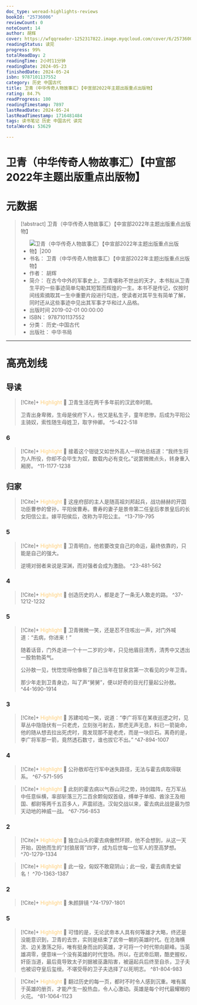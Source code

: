 ```yaml
---
doc_type: weread-highlights-reviews
bookId: "25736006"
reviewCount: 0
noteCount: 14
author: 胡辉
cover: https://wfqqreader-1252317822.image.myqcloud.com/cover/6/25736006/t7_25736006.jpg
readingStatus: 读完
progress: 99%
totalReadDay: 2
readingTime: 2小时11分钟
readingDate: 2024-05-23
finishedDate: 2024-05-24
isbn: 9787101137552
category: 历史 中国古代
title: 卫青（中华传奇人物故事汇）【中宣部2022年主题出版重点出版物】
rating: 84.7%
readProgress: 100
readingTimestamp: 7897
lastReadDate: 2024-05-24
lastReadTimestamp: 1716481484
tags: 读书笔记 历史 中国古代 读完
totalWords: 53629

---
```


# 卫青（中华传奇人物故事汇）【中宣部2022年主题出版重点出版物】

# 元数据
> [!abstract] 卫青（中华传奇人物故事汇）【中宣部2022年主题出版重点出版物】
> - ![ 卫青（中华传奇人物故事汇）【中宣部2022年主题出版重点出版物】|200](https://wfqqreader-1252317822.image.myqcloud.com/cover/6/25736006/t7_25736006.jpg)
> - 书名： 卫青（中华传奇人物故事汇）【中宣部2022年主题出版重点出版物】
> - 作者： 胡辉
> - 简介： 在古今中外的军事史上，卫青堪称不世出的天才。本书拟从卫青生平的一些事迹简单勾勒其短暂而辉煌的一生。本书不是传记，仅按时间线索摘取其一生中重要片段进行勾连，使读者对其平生有简单了解，同时还从这些事迹中见出其军事才华和过人品格。
> - 出版时间 2019-02-01 00:00:00
> - ISBN： 9787101137552
> - 分类： 历史-中国古代
> - 出版社： 中华书局



---

# 高亮划线

## 导读

> [!Cite]+ <span style="color: #ffce78;">Highlight</span>
> 📌 卫青生活在两千多年前的汉武帝时期。
>
>卫青出身卑微，生母是侯府下人，他又是私生子，童年悲惨。后成为平阳公主骑奴，索性随生母姓卫，取字仲卿。
> ^5-422-518
### 6

> [!Cite]+ <span style="color: #ffce78;">Highlight</span>
> 📌 接着这个钳徒又如世外高人一样地总结道：“我终生将为人所役，你却不会毕生为奴，数载内必有变化。”说罢微微点头，转身重入厢房。
> ^11-1177-1238
## 归家

> [!Cite]+ <span style="color: #ffce78;">Highlight</span>
> 📌 这座府邸的主人是随高祖刘邦起兵，战功赫赫的开国功臣曹参的曾孙，平阳侯曹寿。曹寿的妻子是景帝第二任皇后孝景皇后的长女阳信公主。嫁平阳侯后，改称为平阳公主。
> ^13-719-795
### 5

> [!Cite]+ <span style="color: #ffce78;">Highlight</span>
> 📌 卫青明白，他若要改变自己的命运，最终依靠的，只能是自己的强大。
>
>逆境对弱者来说是深渊，而对强者会成为激励。
> ^23-481-562
### 4

> [!Cite]+ <span style="color: #ffce78;">Highlight</span>
> 📌 创造历史的人，都是走了一条无人敢走的路。
> ^37-1212-1232
### 5

> [!Cite]+ <span style="color: #ffce78;">Highlight</span>
> 📌 卫青微微一笑，还是忍不住咳出一声，对门外喊道：“去病，你进来！”
>
>随着话音，门外走进一个十一二岁的少年，只见他眉目清秀，清秀中又透出一股勃勃英气。
>
>公孙敖一见，恍惚觉得他像极了自己当年在甘泉宫第一次看见的少年卫青。
>
>那少年走到卫青身边，叫了声“舅舅”，便以好奇的目光打量起公孙敖。
> ^44-1690-1914
### 3

> [!Cite]+ <span style="color: #ffce78;">Highlight</span>
> 📌 苏建哈哈一笑，说道：“李广将军在某夜巡逻之时，见草丛中隐隐伏有一只老虎，立刻张弓射去，那虎无声无息，料已一箭毙命，他的随从想去拉出死虎时，竟发现那不是老虎，而是一块巨石。离奇的是，李广将军那一箭，竟然透石数寸，谁也拔它不出。”
> ^47-894-1007
### 4

> [!Cite]+ <span style="color: #ffce78;">Highlight</span>
> 📌 公孙敖却在行军中迷失路径，无法与霍去病取得联系。
> ^67-571-595

> [!Cite]+ <span style="color: #ffce78;">Highlight</span>
> 📌 此刻的霍去病以气吞山河之势，持剑踏阵，在万军丛中任意纵横，率部斩落三万二百余颗匈奴首级，缚单于单桓、酋涂王及相国、都尉等两千五百多人，声震祁连。汉匈交战以来，霍去病此战是最为惊天动地的神威一战。
> ^67-756-853
### 2

> [!Cite]+ <span style="color: #ffce78;">Highlight</span>
> 📌 独立山头的霍去病傲然环顾，他不会想到，从这一天开始，因他而生的“封狼居胥”四字，成为后世每一位军人的至高梦想。
> ^70-1279-1334

> [!Cite]+ <span style="color: #ffce78;">Highlight</span>
> 📌 此一役，匈奴不敢窥阴山；此一役，霍去病青史留名！
> ^70-1363-1387
### 2

> [!Cite]+ <span style="color: #ffce78;">Highlight</span>
> 📌 朱颜辞镜
> ^74-1797-1801
### 5

> [!Cite]+ <span style="color: #ffce78;">Highlight</span>
> 📌 可惜的是，无论武帝本人具有何等雄才大略，终还是没能意识到，卫青的去世，实则是结束了武帝一朝的英雄时代。在沧海横流、边关激荡之际，唯有挺身而出的英雄，才可将一个时代带向巅峰。当英雄凋零，便意味一个没有英雄的时代登场。所以，在武帝后期，酷吏握权，奸臣当道，最后竟导致太子刘据被巫蛊陷害，被逼起兵后终至自杀，卫子夫也被诏夺皇后玺绶。不堪受辱的卫子夫选择了以死明志。
> ^81-804-983

> [!Cite]+ <span style="color: #ffce78;">Highlight</span>
> 📌 翻过历史的每一页，都时不时令人感到沉重。唯有属于英雄的册页，才能产生一股热血，令人心激动。英雄是每个时代最耀眼的火花。
> ^81-1064-1123

